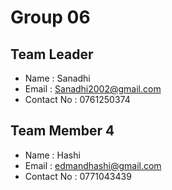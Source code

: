 # Group 06

## Team Leader
- Name : Sanadhi
- Email : Sanadhi2002@gmail.com
- Contact No : 0761250374 

## Team Member 4
- Name : Hashi
- Email : edmandhashi@gmail.com
- Contact No : 0771043439